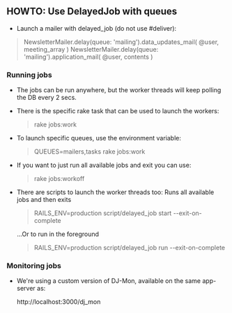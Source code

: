 ## HOWTO: Use DelayedJob with queues

- Launch a mailer with delayed_job (do not use #deliver):

> NewsletterMailer.delay(queue: 'mailing').data_updates_mail( @user, meeting_array )
> NewsletterMailer.delay(queue: 'mailing').application_mail( @user, contents )



### Running jobs

- The jobs can be run anywhere, but the worker threads will keep polling the DB every 2 secs.

- There is the specific rake task that can be used to launch the workers:
    > rake jobs:work

- To launch specific queues, use the environment variable:
    > QUEUES=mailers,tasks rake jobs:work

- If you want to just run all available jobs and exit you can use:
    > rake jobs:workoff

- There are scripts to launch the worker threads too:
  Runs all available jobs and then exits
    > RAILS_ENV=production script/delayed_job start --exit-on-complete

  ...Or to run in the foreground
    > RAILS_ENV=production script/delayed_job run --exit-on-complete



### Monitoring jobs

- We're using a custom version of DJ-Mon, available on the same app-server as:

    http://localhost:3000/dj_mon
